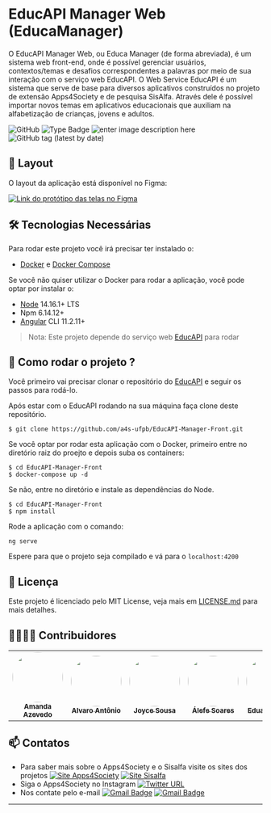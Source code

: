 # EducAPI Manager Web (EducaManager)

O EducAPI Manager Web, ou Educa Manager (de forma abreviada), é um sistema web front-end, onde é possível gerenciar usuários, contextos/temas e desafios correspondentes a palavras por meio de sua interação com o serviço web EducAPI. O Web Service EducAPI é um sistema que serve de base para diversos aplicativos construídos no projeto de extensão Apps4Society e de pesquisa SisAlfa. Através dele é possível importar novos temas em aplicativos educacionais que auxiliam na alfabetização de crianças, jovens e adultos.


<!--  Use the website https://shields.io/ para fazer os bandge -->
![GitHub](https://img.shields.io/github/license/a4s-ufpb/EducAPI-Manager-Front?label=licence) ![Type Badge](https://img.shields.io/badge/project%3A-Apps4Society-informational) ![enter image description here](https://img.shields.io/badge/project-SisAlfa-yellow)  ![GitHub tag (latest by date)](https://img.shields.io/github/v/tag/a4s-ufpb/EducAPI-Manager-Front?color=blueviolet)

<!--
<img src="https://apps4society.dcx.ufpb.br/wp-content/uploads/2019/06/Inicial.png"  alt="Splash do Literarum"  height="200" width="700"> 
-->

## 🎨 Layout

O layout da aplicação está disponível no Figma: 

<a href="https://www.figma.com/file/wFtRfZdifoyXkr3uGHjyfo/educ-api-manager?node-id=0%3A1">
  <img alt="Link do protótipo das telas no Figma" src="https://img.shields.io/badge/Acessar%20Layout%20-Figma-%2304D361">
</a>

## 🛠 Tecnologias Necessárias

Para rodar este projeto você irá precisar ter instalado o:

* [Docker](https://docs.docker.com/engine/install/) e [Docker Compose](https://docs.docker.com/compose/install/)

Se você não quiser utilizar o Docker para rodar a aplicação, você pode optar por instalar o: 

* [Node](https://nodejs.org/en/download/) 14.16.1+ LTS
* Npm 6.14.12+
* [Angular](https://angular.io/guide/setup-local) CLI 11.2.11+

 > Nota: Este projeto depende do serviço web [EducAPI](https://github.com/a4s-ufpb/EducAPI) para rodar

## :rocket: Como rodar o projeto ? 

Você primeiro vai precisar clonar o repositório do [EducAPI](https://github.com/a4s-ufpb/EducAPI) e seguir os passos para rodá-lo.


Após estar com o EducAPI rodando na sua máquina faça clone deste repositório.

````
$ git clone https://github.com/a4s-ufpb/EducAPI-Manager-Front.git
````

Se você optar por rodar esta aplicação com o Docker, primeiro entre no diretório raiz do proejto e depois suba os containers:

```
$ cd EducAPI-Manager-Front
$ docker-compose up -d
```

Se não, entre no diretório e instale as dependências do Node.

```
$ cd EducAPI-Manager-Front
$ npm install
```

Rode a aplicação com o comando:
```
ng serve
```

Espere para que o projeto seja compilado e vá para o ``localhost:4200``

## :page_facing_up: Licença

Este projeto é licenciado pelo MIT License, veja mais em [LICENSE.md](https://github.com/a4s-ufpb/LICENSE.md) para mais detalhes.

## 👩‍💻👨‍💻 Contribuidores

<table>
  <tr>
    <td align="center">
	    <a href="https://github.com/AmandaAzevedo">
		    <img style="border-radius: 50%;" src="https://avatars2.githubusercontent.com/u/44630609?s=460&u=ff38a29379fef41570bb4850ae4ed4f456873d0d&v=4" width="100px;" alt=""/>
		    <br/><sub><b>Amanda Azevedo</b></sub>
		</a></br>
    </td>
    <td align="center">
	    <a href="https://github.com/Alvaro-Antonio">
		    <img style="border-radius: 50%;" src="https://avatars.githubusercontent.com/u/41688893?v=4" width="100px;" alt=""/>
		    <br/><sub><b>Alvaro Antônio</b></sub>
		</a></br>
    </td>
    <td align="center">
	    <a href="https://github.com/JoyceSousa">
		    <img style="border-radius: 50%;" src="https://avatars.githubusercontent.com/u/51709281?v=4" width="100px;" alt=""/>
		    <br/><sub><b>Joyce Sousa</b></sub>
		</a></br>
    </td>
    <td align="center">
	    <a href="https://github.com/alefesoares">
		    <img style="border-radius: 50%;" src="https://avatars.githubusercontent.com/u/51381310?v=4" width="100px;" alt=""/>
		    <br/><sub><b>Álefe Soares</b></sub>
		</a></br>
    </td>
    <td align="center">
	    <a href="https://github.com/EduardoGhost">
		    <img style="border-radius: 50%;" src="https://avatars.githubusercontent.com/u/61304055?v=4" width="100px;" alt=""/>
		    <br/><sub><b>Eduardo Freire</b></sub>
		</a></br>
    </td>
  </tr>
</table>

## :mailbox: Contatos
* Para saber mais sobre o Apps4Society e o Sisalfa visite os sites dos projetos [![Site Apps4Society](https://img.shields.io/twitter/url?color=blue&label=Site%20Apps4Society&logo=Apps4Society&style=plastic&url=https%3A%2F%2Fapps4society.dcx.ufpb.br)](https://apps4society.dcx.ufpb.br) [![Site Sisalfa](https://img.shields.io/twitter/url?color=yellow&label=Site%20SisAlfa&logo=Sisalfa&style=plastic&url=https%3A%2F%2Fsisalfa.dcx.ufpb.br%2F) ](https://sisalfa.dcx.ufpb.br)
* Siga o Apps4Society no Instagram  [![Twitter URL](https://img.shields.io/twitter/url?color=pink&label=Instagram%20Apps4Society&logo=Instagram&logoColor=rose&style=plastic&url=https%3A%2F%2Fwww.instagram.com%2Fapps4society%2F)](https://instagram.com/apps4society) 
* Nos contate pelo e-mail [![Gmail Badge](https://img.shields.io/badge/-apps4society@dcx.ufpb.br-c14438?style=flat-square&logo=Gmail&logoColor=white&link=mailto:apps4society@dcx.ufpb.br)](a4s@dcx.ufpb.br) [![Gmail Badge](https://img.shields.io/badge/-sisalfa@dcx.ufpb.br-c14438?style=flat-square&logo=Gmail&logoColor=white&link=mailto:sisalfa@dcx.ufpb.br)](sisalfa@dcx.ufpb.br)
---